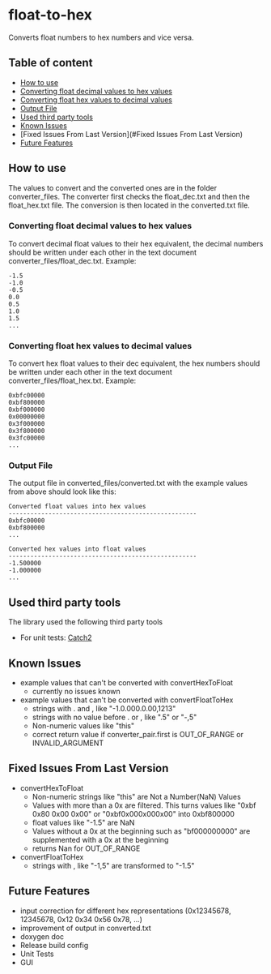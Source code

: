 # float-to-hex
Converts float numbers to hex numbers and vice versa.

## Table of content
* [How to use](#how-to-use)
* [Converting float decimal values to hex values](#converting-float-decimal-values-to-hex-values)
* [Converting float hex values to decimal values](#converting-float-hex-values-to-decimal-values)
* [Output File](#output-file)
* [Used third party tools](#used-third-party-tools)
* [Known Issues](#known-issues) 
* [Fixed Issues From Last Version](#Fixed Issues From Last Version)
* [Future Features](#future-features)

## How to use
The values to convert and the converted ones are in the folder converter_files.
The converter first checks the float_dec.txt and then the float_hex.txt file. The conversion is then located in 
the converted.txt file.

### Converting float decimal values to hex values
To convert decimal float values to their hex equivalent, the decimal numbers should be written under each other 
in the text document converter_files/float_dec.txt. Example:
```Text
-1.5
-1.0
-0.5
0.0
0.5
1.0
1.5
...
```

### Converting float hex values to decimal values
To convert hex float values to their dec equivalent, the hex numbers should be written under each other in the 
text document converter_files/float_hex.txt. Example:
```Text
0xbfc00000
0xbf800000
0xbf000000
0x00000000
0x3f000000
0x3f800000
0x3fc00000
...
```

### Output File
The output file in converted_files/converted.txt with the example values from above should look like this:
```Text
Converted float values into hex values
----------------------------------------------------
0xbfc00000
0xbf800000
...

Converted hex values into float values
----------------------------------------------------
-1.500000
-1.000000
...
```

## Used third party tools
The library used the following third party tools
- For unit tests: [Catch2](https://github.com/catchorg/Catch2)

## Known Issues
- example values that can't be converted with convertHexToFloat
  - currently no issues known
- example values that can't be converted with convertFloatToHex
  - strings with . and , like "-1.0.000.0.00,1213"
  - strings with no value before . or , like ".5" or "-,5"
  - Non-numeric values like "this"
  - correct return value if converter_pair.first is OUT_OF_RANGE or INVALID_ARGUMENT

## Fixed Issues From Last Version
- convertHexToFloat
  - Non-numeric strings like "this" are Not a Number(NaN) Values
  - Values with more than a 0x are filtered. This turns values like "0xbf 0x80 0x00 0x00" or "0xbf0x000x000x00" 
into 0xbf800000
  - float values like "-1.5" are NaN
  - Values without a 0x at the beginning such as "bf000000000" are supplemented with a 0x at the beginning 
  - returns Nan for OUT_OF_RANGE
- convertFloatToHex
  - strings with , like "-1,5" are transformed to "-1.5"

## Future Features

- input correction for different hex representations (0x12345678, 12345678, 0x12 0x34 0x56 0x78, ...)
- improvement of output in converted.txt
- doxygen doc
- Release build config
- Unit Tests
- GUI

